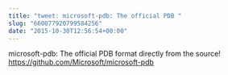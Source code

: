 ```yaml
---
title: "tweet: microsoft-pdb: The official PDB "
slug: "660077920799584256"
date: "2015-10-30T12:56:54+00:00"
---
```

microsoft-pdb: The official PDB format directly from the source! https://github.com/Microsoft/microsoft-pdb